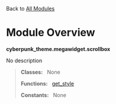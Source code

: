 Back to [All Modules](https://github.com/pyrustic/cyberpunk-theme/blob/master/docs/modules/README.md#readme)

# Module Overview

**cyberpunk\_theme.megawidget.scrollbox**
 
No description

> **Classes:** &nbsp; None
>
> **Functions:** &nbsp; [get\_style](https://github.com/pyrustic/cyberpunk-theme/blob/master/docs/modules/content/cyberpunk_theme.megawidget.scrollbox/content/functions.md#get_style)
>
> **Constants:** &nbsp; None
